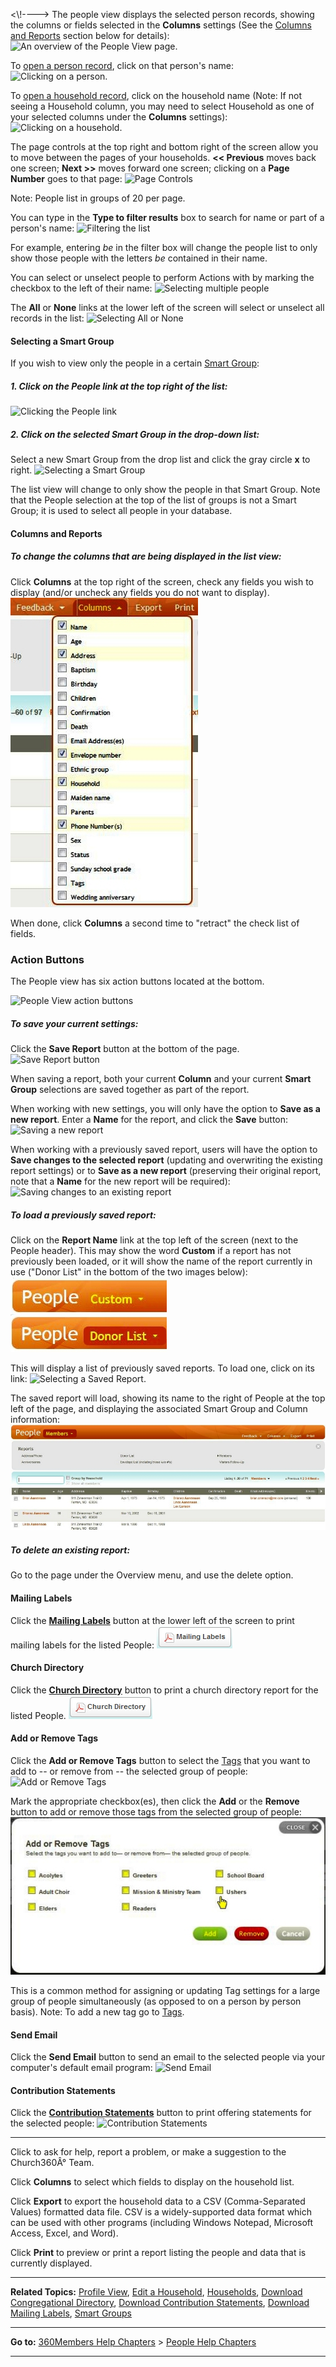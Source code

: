 \<\\!----\> The people view displays the selected person records,
showing the columns or fields selected in the **Columns** settings (See
the [Columns and Reports](people:%20View#Columns%20and%20Reports)
section below for details): ![An overview of the People View
page.](People_View_01.JPG "An overview of the People View page.")

To [open a person record](people:%20Profile%20View), click on that
person's name: ![Clicking on a
person.](People_View_02.JPG "Clicking on a person.")

To [open a household record](people:%20Edit%20a%20Household), click on
the household name (Note: If not seeing a Household column, you may need
to select Household as one of your selected columns under the
**Columns** settings): ![Clicking on a
household.](People_View_03.JPG "Clicking on a household.")

The page controls at the top right and bottom right of the screen allow
you to move between the pages of your households. **\<\< Previous**
moves back one screen; **Next \>\>** moves forward one screen; clicking
on a **Page Number** goes to that page: ![Page
Controls](People_View_04.JPG "Page Controls")

Note: People list in groups of 20 per page.

You can type in the **Type to filter results** box to search for name or
part of a person's name: ![Filtering the
list](People_View_05.JPG "Filtering the list")

For example, entering *be* in the filter box will change the people list
to only show those people with the letters *be* contained in their name.

You can select or unselect people to perform Actions with by marking the
checkbox to the left of their name: ![Selecting multiple
people](People_View_06.JPG "Selecting multiple people")

The **All** or **None** links at the lower left of the screen will
select or unselect all records in the list: ![Selecting All or
None](People_View_07.JPG "Selecting All or None")

#### Selecting a Smart Group

If you wish to view only the people in a certain [Smart
Group](people:%20Smart%20Groups):

##### 1. Click on the *People* link at the top right of the list:

![Clicking the People
link](People_View_08.JPG "Clicking the People link")

##### 2. Click on the selected *Smart Group* in the drop-down list:

Select a new Smart Group from the drop list and click the gray circle
**x** to right. ![Selecting a Smart
Group](People_View_09.JPG "Selecting a Smart Group")

The list view will change to only show the people in that Smart Group.
Note that the People selection at the top of the list of groups is not a
Smart Group; it is used to select all people in your database.

#### Columns and Reports

##### To change the columns that are being displayed in the list view:

Click **Columns** at the top right of the screen, check any fields you
wish to display (and/or uncheck any fields you do not want to display).
![Selecting Columns](People_View_10.JPG "Selecting Columns")

When done, click **Columns** a second time to "retract" the check list
of fields.

### Action Buttons

The People view has six action buttons located at the bottom.

![People View action
buttons](People_view_action_buttons.PNG "People View action buttons")

##### To save your current settings:

Click the **Save Report** button at the bottom of the page. ![Save
Report button](People_View_11.JPG "Save Report button")

When saving a report, both your current **Column** and your current
**Smart Group** selections are saved together as part of the report.

When working with new settings, you will only have the option to **Save
as a new report**. Enter a **Name** for the report, and click the
**Save** button: ![Saving a new
report](People_View_12.JPG "Saving a new report")

When working with a previously saved report, users will have the option
to **Save changes to the selected report** (updating and overwriting the
existing report settings) or to **Save as a new report** (preserving
their original report, note that a **Name** for the new report will be
required): ![Saving changes to an existing
report](People_View_13.JPG "Saving changes to an existing report")

##### To load a previously saved report:

Click on the **Report Name** link at the top left of the screen (next to
the People header). This may show the word **Custom** if a report has
not previously been loaded, or it will show the name of the report
currently in use ("Donor List" in the bottom of the two images below):
![Loading a Saved Report.](People_View_14.JPG "Loading a Saved Report.")

This will display a list of previously saved reports. To load one, click
on its link: ![Selecting a Saved
Report.](People_View_15.JPG "Selecting a Saved Report.")

The saved report will load, showing its name to the right of People at
the top left of the page, and displaying the associated Smart Group and
Column information: ![](People_View_16.JPG)

##### To delete an existing report:

Go to the <Reports> page under the Overview menu, and use the delete
option.

#### Mailing Labels

Click the **[Mailing Labels](Download%20Mailing%20Labels)** button at
the lower left of the screen to print mailing labels for the listed
People: ![Mailing Labels](Mailing_Labels_button.JPG "Mailing Labels")

#### Church Directory

Click the **[Church Directory](Download%20Congregational%20Directory)**
button to print a church directory report for the listed People.
![Church Directory](Church_Directory_button.JPG "Church Directory")

#### Add or Remove Tags

Click the **Add or Remove Tags** button to select the
[Tags](people:%20Tags) that you want to add to -- or remove from -- the
selected group of people: ![Add or Remove
Tags](Add_or_Remove_Tags_button.JPG "Add or Remove Tags")

Mark the appropriate checkbox(es), then click the **Add** or the
**Remove** button to add or remove those tags from the selected group of
people: ![Tag Selection](People_View_17.JPG "Tag Selection")

This is a common method for assigning or updating Tag settings for a
large group of people simultaneously (as opposed to on a person by
person basis). Note: To add a new tag go to [Tags](people:%20Tags).

#### Send Email

Click the **Send Email** button to send an email to the selected people
via your computer's default email program: ![Send
Email](Send_Email_button.JPG "Send Email")

#### Contribution Statements

Click the **[Contribution
Statements](Download%20Contribution%20Statements)** button to print
offering statements for the selected people: ![Contribution
Statements](Contribution_Statements_button.JPG "Contribution Statements")

* * * * *

Click **<Feedback>** to ask for help, report a problem, or make a
suggestion to the Church360Â° Team.

Click **Columns** to select which fields to display on the household
list.

Click **Export** to export the household data to a CSV (Comma-Separated
Values) formatted data file. CSV is a widely-supported data format which
can be used with other programs (including Windows Notepad, Microsoft
Access, Excel, and Word).

Click **Print** to preview or print a report listing the people and data
that is currently displayed.

* * * * *

**Related Topics:** [Profile View](people:%20Profile%20View), [Edit a
Household](people:%20Edit%20a%20Household),
[Households](people:%20Households), [Download Congregational
Directory](Download%20Congregational%20Directory), [Download
Contribution Statements](Download%20Contribution%20Statements),
[Download Mailing Labels](Download%20Mailing%20Labels), [Smart
Groups](people:%20Smart%20Groups)

* * * * *

**Go to:** [360Members Help Chapters](Main%20Page) \> [People Help
Chapters](People)

* * * * *
